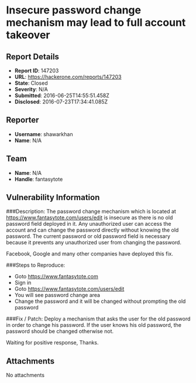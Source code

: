 # Insecure password change mechanism may lead to full account takeover

## Report Details
- **Report ID**: 147203
- **URL**: https://hackerone.com/reports/147203
- **State**: Closed
- **Severity**: N/A
- **Submitted**: 2016-06-25T14:55:51.458Z
- **Disclosed**: 2016-07-23T17:34:41.085Z

## Reporter
- **Username**: shawarkhan
- **Name**: N/A

## Team
- **Name**: N/A
- **Handle**: fantasytote

## Vulnerability Information
###Description:
The password change mechanism which is located at https://www.fantasytote.com/users/edit is insecure as there is no old password field deployed in it. Any unauthorized user can access the account and can change the password directly without knowing the old password. The current password or old password field is necessary because it prevents any unauthorized user from changing the password.

Facebook, Google and many other companies have deployed this fix.

###Steps to Reproduce:

* Goto https://www.fantasytote.com
* Sign in 
* Goto https://www.fantasytote.com/users/edit
* You will see password change area
* Change the password and it will be changed without prompting the old password

###Fix / Patch:
Deploy a mechanism that asks the user for the old password in order to change his password. If the user knows his old password, the password should be changed otherwise not.

Waiting for positive response,
Thanks.

## Attachments
No attachments
